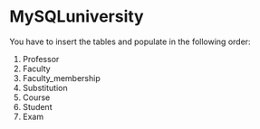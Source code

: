 # MySQLuniversity

You have to insert the tables and populate in the following order:
1. Professor
2. Faculty
3. Faculty_membership
4. Substitution
5. Course
6. Student
7. Exam

